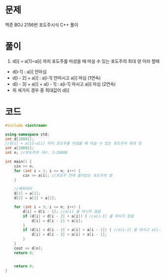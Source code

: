 # 문제
백준 BOJ 2156번 포도주시식 C++ 풀이
# 풀이
1. d[i] = a[1]~a[i] 까지 포도주를 마셨을 때 마실 수 있는 포도주의 최대 양 이라 할때
  - d[i-1] : a[i] 안마심
  - d[i - 2] + a[i] : a[i-1] 안마시고 a[i] 마심 (1연속)
  - d[i - 3] + a[i] + a[i - 1] : a[i-1] 마시고 a[i] 마심 (2연속)
  - 위 세가지 경우 중 최대값이 d[i]

# 코드
```cpp
#include <iostream>

using namespace std;
int d[10001]; 
//d[i] = a[1]~a[i] 까지 포도주를 마셨을 때 마실 수 있는 포도주의 최대 양
int a[10001];
int n; //포도주의 개수. 1~10000

int main() {
	cin >> n;
	for (int i = 1; i <= n; i++) {
		cin >> a[i]; //포도주 잔에 들어있는 포도주의 양
	}

	//예외처리
	d[1] = a[1];
	d[2] = a[1] + a[2];

	for (int i = 3; i <= n; i++) {
		d[i] = d[i - 1]; //a[i] 를 마시지 않음
		if (d[i] < d[i - 2] + a[i]) { //a[i-1] 을 마시지 않음
			d[i] = d[i - 2] + a[i];
		}
		if (d[i] < d[i - 3] + a[i] + a[i - 1]) { //a[i-1] 을 마시고 a[i-2] 는 안마심
			d[i] = d[i - 3] + a[i] + a[i - 1];
		}
	}
	cout << d[n];
	return 0;


	return 0;
}
```
